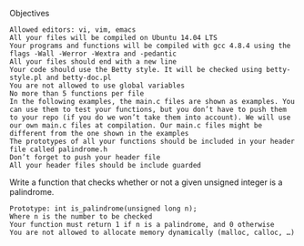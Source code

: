 Objectives

    Allowed editors: vi, vim, emacs
    All your files will be compiled on Ubuntu 14.04 LTS
    Your programs and functions will be compiled with gcc 4.8.4 using the flags -Wall -Werror -Wextra and -pedantic
    All your files should end with a new line
    Your code should use the Betty style. It will be checked using betty-style.pl and betty-doc.pl
    You are not allowed to use global variables
    No more than 5 functions per file
    In the following examples, the main.c files are shown as examples. You can use them to test your functions, but you don’t have to push them to your repo (if you do we won’t take them into account). We will use our own main.c files at compilation. Our main.c files might be different from the one shown in the examples
    The prototypes of all your functions should be included in your header file called palindrome.h
    Don’t forget to push your header file
    All your header files should be include guarded


Write a function that checks whether or not a given unsigned integer is a palindrome.

    Prototype: int is_palindrome(unsigned long n);
    Where n is the number to be checked
    Your function must return 1 if n is a palindrome, and 0 otherwise
    You are not allowed to allocate memory dynamically (malloc, calloc, …)
